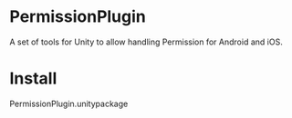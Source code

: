 # PermissionPlugin
A set of tools for Unity to allow handling Permission for Android and iOS.

# Install
PermissionPlugin.unitypackage
